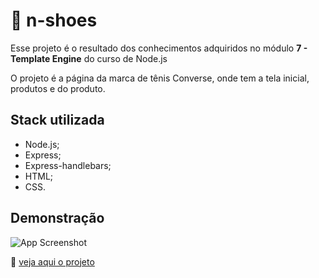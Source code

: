 # 👟 n-shoes

Esse projeto é o resultado dos conhecimentos adquiridos no módulo **7 - Template Engine** do curso de Node.js

O projeto é a página da marca de tênis Converse, onde tem a tela inicial, produtos e do produto.

## Stack utilizada

- Node.js;
- Express;
- Express-handlebars;
- HTML; 
- CSS.

## Demonstração

![App Screenshot](https://firebasestorage.googleapis.com/v0/b/github-images-6c299.appspot.com/o/n-shoes.png?alt=media&token=4a9e6c5b-4ad1-4688-98ec-73b9d6671835)

🔗 [veja aqui o projeto]()
